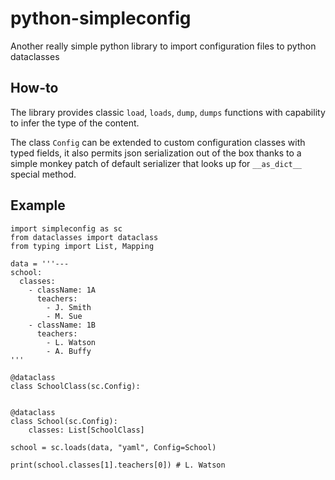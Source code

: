 # python-simpleconfig
Another really simple python library to import configuration files to python dataclasses

## How-to

The library provides classic `load`, `loads`, `dump`, `dumps` functions with
capability to infer the type of the content.

The class `Config` can be extended to custom configuration classes
with typed fields, it also permits json serialization out of the box
thanks to a simple monkey patch of default serializer that looks up for
`__as_dict__` special method.

## Example

```python3
import simpleconfig as sc
from dataclasses import dataclass
from typing import List, Mapping

data = '''---
school:
  classes:
    - className: 1A
      teachers:
        - J. Smith
        - M. Sue
    - className: 1B
      teachers:
        - L. Watson
        - A. Buffy
'''

@dataclass
class SchoolClass(sc.Config):
    
    
@dataclass
class School(sc.Config):
    classes: List[SchoolClass]
    
school = sc.loads(data, "yaml", Config=School)

print(school.classes[1].teachers[0]) # L. Watson
```